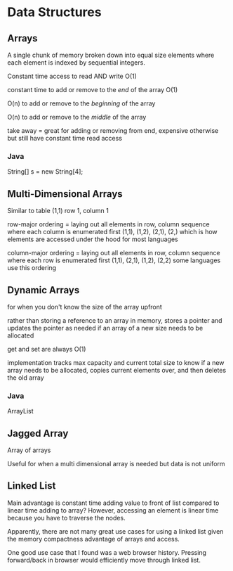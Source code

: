 # Data Structures

## Arrays
 
 A single chunk of memory broken down into equal size elements where each element is indexed by sequential integers.

 Constant time access to read AND write O(1)
 
constant time to add or remove to the *end* of the array O(1)

O(n) to add or remove to the *beginning* of the array

O(n) to add or remove to the *middle* of the array

take away = great for adding or removing from end, expensive otherwise but still have constant time read access

### Java

String[] s = new String[4];

## Multi-Dimensional Arrays

 Similar to table (1,1) row 1, column 1

 row-major ordering = laying out all elements in row, column sequence where each column is enumerated first (1,1), (1,2), (2,1), (2,) which is how elements are accessed under the hood for most languages

 column-major ordering = laying out all elements in row, column sequence where each row is enumerated first (1,1), (2,1), (1,2), (2,2)
 some languages use this ordering

## Dynamic Arrays

for when you don't know the size of the array upfront

rather than storing a reference to an array in memory, stores a pointer and updates the pointer as needed if an array of a new size needs to be allocated

get and set are always O(1)

implementation tracks max capacity and current total size to know if a new array needs to be allocated, copies current elements over, and then deletes the old array

### Java

ArrayList

## Jagged Array

Array of arrays

Useful for when a multi dimensional array is needed but data is not uniform

## Linked List

Main advantage is constant time adding value to front of list compared to linear time adding to array?
However, accessing an element is linear time because you have to traverse the nodes.

Apparently, there are not many great use cases for using a linked list given the memory compactness advantage of arrays and access.

One good use case that I found was a web browser history. Pressing forward/back in browser would efficiently move through linked list.


